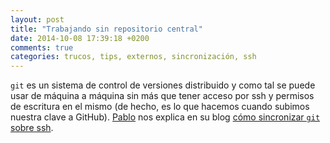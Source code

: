 ```yaml
---
layout: post
title: "Trabajando sin repositorio central"
date: 2014-10-08 17:39:18 +0200
comments: true
categories: trucos, tips, externos, sincronización, ssh
---
```


`git` es un sistema de control de versiones distribuido y como tal se puede usar de máquina a máquina sin más que tener acceso por ssh y permisos de escritura en el mismo (de hecho, es lo que hacemos cuando subimos nuestra clave a GitHub). [Pablo](http://psicobyte.com) nos explica en su blog [cómo sincronizar `git` sobre ssh](http://www.psicobyte.com/articulo/sincronizando_git_sobre_ssh).
